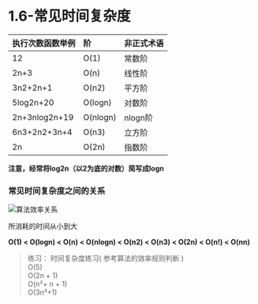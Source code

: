 # 1.6-常见时间复杂度





| 执行次数函数举例 | 阶 | 非正式术语 |
| :--- | :--- | :--- |
| 12 | O\(1\) | 常数阶 |
| 2n+3 | O\(n\) | 线性阶 |
| 3n2+2n+1 | O\(n2\) | 平方阶 |
| 5log2n+20 | O\(logn\) | 对数阶 |
| 2n+3nlog2n+19 | O\(nlogn\) | nlogn阶 |
| 6n3+2n2+3n+4 | O\(n3\) | 立方阶 |
| 2n | O\(2n\) | 指数阶 |

**注意，经常将log2n（以2为底的对数）简写成logn**

### 常见时间复杂度之间的关系 <a id="&#x5E38;&#x89C1;&#x65F6;&#x95F4;&#x590D;&#x6742;&#x5EA6;&#x4E4B;&#x95F4;&#x7684;&#x5173;&#x7CFB;"></a>

![&#x7B97;&#x6CD5;&#x6548;&#x7387;&#x5173;&#x7CFB;](https://jackkuo666.github.io/Data_Structure_with_Python_book/images/%E7%AE%97%E6%B3%95%E6%95%88%E7%8E%87%E5%85%B3%E7%B3%BB.bmp)

所消耗的时间从小到大

**O\(1\) &lt; O\(logn\) &lt; O\(n\) &lt; O\(nlogn\) &lt; O\(n2\) &lt; O\(n3\) &lt; O\(2n\) &lt; O\(n!\) &lt; O\(nn\)**

> 练习： 时间复杂度练习\( 参考算法的效率规则判断 \)  
> O\(5\)  
> O\(2n + 1\)  
> O\(n²+ n + 1\)  
> O\(3n³+1\)

